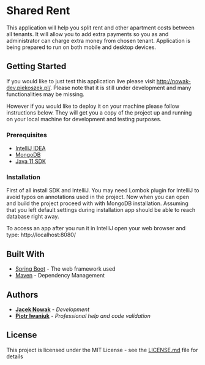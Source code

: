 # Shared Rent

This application will help you split rent and other apartment costs between all tenants. It will allow you to add extra payments so you as and administrator can charge extra money from chosen tenant. Application is being prepared to run on both mobile and desktop devices. 

## Getting Started

If you would like to just test this application live please visit http://nowak-dev.piekoszek.pl/. Please note that it is still under development and many functionalities may be missing.

However if you would like to deploy it on your machine please follow instructions below. They will get you a copy of the project up and running on your local machine for development and testing purposes.

### Prerequisites

* [IntelliJ IDEA](https://www.jetbrains.com/idea/)
* [MongoDB](https://www.mongodb.com/)
* [Java 11 SDK](https://www.oracle.com/technetwork/java/javase/downloads/index.html)

### Installation

First of all install SDK and IntelliJ. You may need Lombok plugin for IntelliJ to avoid typos on annotations used in the project. Now when you can open and build the project proceed with with MongoDB installation. Assuming that you left default settings during installation app should be able to reach database right away.

To access an app after you run it in IntelliJ open your web browser and type:
http://localhost:8080/

## Built With

* [Spring Boot](https://spring.io/projects/spring-boot) - The web framework used
* [Maven](https://maven.apache.org/) - Dependency Management

## Authors

* **[Jacek Nowak](https://www.linkedin.com/in/jacek-nowak-0b674111a/)** - *Development*
* **[Piotr Iwaniuk](https://www.linkedin.com/in/piotr-iwaniuk-179709140/)** - *Professional help and code validation*

## License

This project is licensed under the MIT License - see the [LICENSE.md](LICENSE.md) file for details
